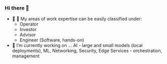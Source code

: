 ### Hi there 👋

- :microphone: :newspaper: My areas of work expertise can be easily classified under:
  - Operator
  - Investor
  - Advisor
  - Engineer (Software, hands-on)
- :telescope: I’m currently working on ... AI - large and small models (local deployments), ML, Networking, Security, Edge Services - orchestration, management

<!--
**shivarammysore/shivarammysore** is a ✨ _special_ ✨ repository because its `README.md` (this file) appears on your GitHub profile.

Here are some ideas to get you started:

- 🔭 I’m currently working on ...
- 🌱 I’m currently learning ...
- 👯 I’m looking to collaborate on ...
- 🤔 I’m looking for help with ...
- 💬 Ask me about ...
- 📫 How to reach me: ...
- 😄 Pronouns: ...
- ⚡ Fun fact: ...

get icons cheatsheet from https://gist.github.com/rxaviers/7360908
-->
